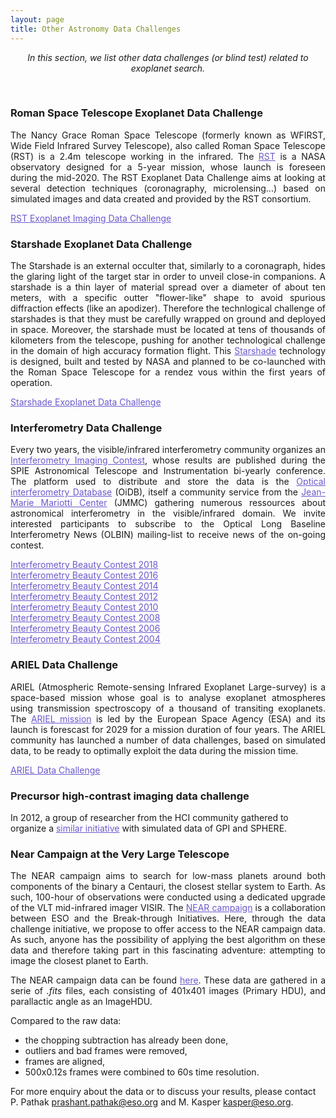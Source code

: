 ```yaml
---
layout: page
title: Other Astronomy Data Challenges
---
```

<link rel="stylesheet" href="https://www.w3schools.com/w3css/4/w3.css">

<i><center>In this section, we list other data challenges (or blind test) related to exoplanet search.</center></i>

<br>

### Roman Space Telescope Exoplanet Data Challenge ###
<p style='text-align: justify;'>The Nancy Grace Roman Space Telescope (formerly known as WFIRST, Wide Field Infrared Survey Telescope), also called Roman Space Telescope (RST) is a 2.4m telescope working in the infrared. The <a href='https://roman.gsfc.nasa.gov/' style="text-decoration:underline;color:slateblue">RST</a> is a NASA observatory designed for a 5-year mission, whose launch is foreseen during the mid-2020.
The RST Exoplanet Data Challenge aims at looking at several detection techniques (coronagraphy, microlensing...) based on simulated images and data created and provided by the RST consortium.</p>

<a href="https://www.exoplanetdatachallenge.com/" style="text-decoration:underline;color:slateblue">RST Exoplanet Imaging Data Challenge</a>


### Starshade Exoplanet Data Challenge ###
<p style='text-align: justify;'>The Starshade is an external occulter that, similarly to a coronagraph, hides the glaring light of the target star in order to unveil close-in companions. A starshade is a thin layer of material spread over a diameter of about ten meters, with a specific outter "flower-like" shape to avoid spurious diffraction effects (like an apodizer). Therefore the technlogical challenge of starshades is that they must be carefully wrapped on ground and deployed in space. 
Moreover, the starshade must be located at tens of thousands of kilometers from the telescope, pushing for another technological challenge in the domain of high accuracy formation flight.
This <a href='https://exoplanets.nasa.gov/exep/technology/starshade/' style="text-decoration:underline;color:slateblue">Starshade</a> technology is designed, built and tested by NASA and planned to be co-launched with the Roman Space Telescope for a rendez vous within the first years of operation. </p>

<a href="https://exoplanets.nasa.gov/exep/technology/starshade-data-challenge/" style="text-decoration:underline;color:slateblue">Starshade Exoplanet Data Challenge</a>


### Interferometry Data Challenge ###
<p style='text-align: justify;'>Every two years, the visible/infrared interferometry community organizes an <a href='http://fmillour.com/index.php/2022/06/02/interferometry-imaging-contests/' style="text-decoration:underline;color:slateblue">Interferometry Imaging Contest</a>, whose results are published during the SPIE Astronomical Telescope and Instrumentation bi-yearly conference. 
The platform used to distribute and store the data is the <a href='https://www.jmmc.fr/english/tools/data-bases/oidb/' style="text-decoration:underline;color:slateblue">Optical interferometry Database</a> (OiDB), itself a community service from the <a href='https://www.jmmc.fr/' style="text-decoration:underline;color:slateblue">Jean-Marie Mariotti Center</a> (JMMC) gathering numerous ressources about astronomical interferometry in the visible/infrared domain. 
We invite interested participants to subscribe to the Optical Long Baseline Interferometry News (OLBIN) mailing-list to receive news of the on-going contest.</p>

<a href="https://www.hq.eso.org/sci/libraries/SPIE2018/10701-103.pdf" style="text-decoration:underline;color:slateblue">Interferometry Beauty Contest 2018</a>
<br>
<a href="http://fmillour.com/wp-content/uploads/2022/06/SPIE_Beauty_manuscript-1.pdf" style="text-decoration:underline;color:slateblue">Interferometry Beauty Contest 2016</a>
<br>
<a href="https://ore.exeter.ac.uk/repository/bitstream/handle/10871/22034/The?sequence=1" style="text-decoration:underline;color:slateblue">Interferometry Beauty Contest 2014</a>
<br>
<a href="https://arxiv.org/pdf/1207.7141.pdf" style="text-decoration:underline;color:slateblue">Interferometry Beauty Contest 2012</a>
<br>
<a href="https://arxiv.org/pdf/1007.4473.pdf" style="text-decoration:underline;color:slateblue">Interferometry Beauty Contest 2010</a>
<br>
<a href="http://fmillour.com/wp-content/uploads/2022/06/12.788903.pdf" style="text-decoration:underline;color:slateblue">Interferometry Beauty Contest 2008</a>
<br>
<a href="http://fmillour.com/wp-content/uploads/2023/11/2006_Contest_62681U.pdf" style="text-decoration:underline;color:slateblue">Interferometry Beauty Contest 2006</a>
<br>
<a href="http://fmillour.com/wp-content/uploads/2023/11/2004_Paper_Lawson-SPIE-04.pdf" style="text-decoration:underline;color:slateblue">Interferometry Beauty Contest 2004</a>


### ARIEL Data Challenge ###
<p style='text-align: justify;'>ARIEL (Atmospheric Remote-sensing Infrared Exoplanet Large-survey) is a space-based mission whose goal is to analyse exoplanet atmospheres using transmission spectroscopy of a thousand of transiting exoplanets. The <a href='https://arielmission.space/' style="text-decoration:underline;color:slateblue">ARIEL mission</a> is led by the European Space Agency (ESA) and its launch is forescast for 2029 for a mission duration of four years. 
The ARIEL community has launched a number of data challenges, based on simulated data, to be ready to optimally exploit the data during the mission time.</p>

<a href="https://arielmission.space/index.php/data-challenges/" style="text-decoration:underline;color:slateblue">ARIEL Data Challenge</a>



### Precursor high-contrast imaging data challenge ###
In 2012, a group of researcher from the HCI community gathered to organize a <a href="https://citeseerx.ist.psu.edu/document?repid=rep1&type=pdf&doi=c5a8255881e2f986860b4802d61e579ed0ea73f1" style="text-decoration:underline;color:slateblue">similar initiative</a> with simulated data of GPI and SPHERE.



### Near Campaign at the Very Large Telescope ###
<p style='text-align: justify;'>The NEAR campaign aims to search for low-mass planets around both components of the binary a Centauri, the closest stellar system to Earth. 
As such, 100-hour of observations were conducted using a dedicated upgrade of the VLT mid-infrared imager VISIR. 
The <a href='https://www.eso.org/sci/publications/messenger/archive/no.178-dec19/messenger-no178-5-9.pdf' style="text-decoration:underline;color:slateblue">NEAR campaign</a> is a collaboration between ESO and the Break-through Initiatives. 
Here, through the data challenge initiative, we propose to offer access to the NEAR campaign data. 
As such, anyone has the possibility of applying the best algorithm on these data and therefore taking part in this fascinating adventure: attempting to image the closest planet to Earth.</p>

<p style='text-align: justify;'>The NEAR campaign data can be found <a href='<ftp://ftp.eso.org/projects/aosimul/NEAR_Campaign_data/' style="text-decoration:underline;color:slateblue">here</a>. These data are gathered in a serie of <em>.fits</em> files, each consisting of 401x401 images (Primary HDU), and parallactic angle as an ImageHDU.</p> 

Compared to the raw data: 
* the chopping subtraction has already been done, 
* outliers and bad frames were removed, 
* frames are aligned, 
* 500x0.12s frames were combined to 60s time resolution.

For more enquiry about the data or to discuss your results, please contact P. Pathak <a href="mailto:prashant.pathak@eso.org" style="text-decoration:underline;color:slateblue">prashant.pathak@eso.org</a> and M. Kasper <a href="mailto:kasper@eso.org" style="text-decoration:underline;color:slateblue">kasper@eso.org</a>.
